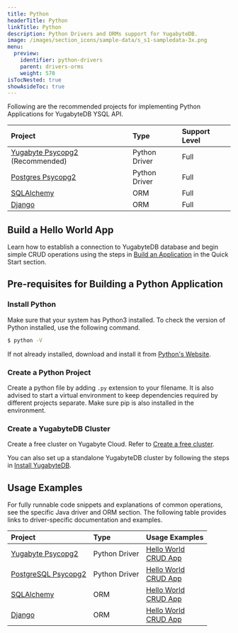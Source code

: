 ```yaml
---
title: Python
headerTitle: Python
linkTitle: Python
description: Python Drivers and ORMs support for YugabyteDB.
image: /images/section_icons/sample-data/s_s1-sampledata-3x.png
menu:
  preview:
    identifier: python-drivers
    parent: drivers-orms
    weight: 570
isTocNested: true
showAsideToc: true
---
```


Following are the recommended projects for implementing Python Applications for YugabyteDB YSQL API.

| Project | Type | Support Level |
| :------ | :--- | :------------ |
| [Yugabyte Psycopg2](yugabyte-psycopg2) (Recommended) | Python Driver | Full |
| [Postgres Psycopg2](postgres-psycopg2) | Python Driver | Full |
| [SQLAlchemy](sqlalchemy) | ORM |  Full |
| [Django](django) | ORM |  Full |

## Build a Hello World App

Learn how to establish a connection to YugabyteDB database and begin simple CRUD operations using the steps in [Build an Application](/preview/quick-start/build-apps/python/ysql-psycopg2) in the Quick Start section.

## Pre-requisites for Building a Python Application

### Install Python

Make sure that your system has Python3 installed. To check the version of Python installed, use the following command.

```sh
$ python -V
```

If not already installed, download and install it from [Python's Website](https://www.python.org/downloads/).

### Create a Python Project

Create a python file by adding ```.py``` extension to your filename. It is also advised to start a virtual environment to keep dependencies required by different projects separate. Make sure pip is also installed in the environment.

### Create a YugabyteDB Cluster

Create a free cluster on Yugabyte Cloud. Refer to [Create a free cluster](/preview/yugabyte-cloud/cloud-quickstart/qs-add/).

You can also set up a standalone YugabyteDB cluster by following the steps in [Install YugabyteDB](/preview/quick-start/install/macos).

## Usage Examples

For fully runnable code snippets and explanations of common operations, see the specific Java driver and ORM section. The following table provides links to driver-specific documentation and examples.

| Project | Type | Usage Examples |
| :------ | :--- | :------------- |
| [Yugabyte Psycopg2](yugabyte-psycopg2) | Python Driver | [Hello World](/preview/quick-start/build-apps/python/ysql-psycopg2/) <br />[CRUD App](yugabyte-psycopg2)
| [PostgreSQL Psycopg2](postgres-psycopg2) | Python Driver | [Hello World](/preview/quick-start/build-apps/python/ysql-psycopg2) <br />[CRUD App](postgres-psycopg2)|
| [SQLAlchemy](sqlalchemy) | ORM |  [Hello World](/preview/quick-start/build-apps/python/ysql-sqlalchemy) <br />[CRUD App](sqlalchemy) |
| [Django](django) | ORM | [Hello World](/preview/quick-start/build-apps/python/ysql-django) <br />[CRUD App](django) |

